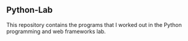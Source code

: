 ## Python-Lab

This repository contains the programs that I worked out in the Python programming and web frameworks lab.
